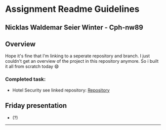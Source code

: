 # Assignment Readme Guidelines
## Nicklas Waldemar Seier Winter - Cph-nw89

## Overview

Hope it's fine that I'm linking to a seperate repository and branch. I just couldn't get an overview of the project in this repository anymore. So i built it all from scratch today :smile:

### Completed task:

- Hotel Security see linked repository:
[Repository](https://github.com/NokIkNick/RESTSECURITY/tree/HotelSecurity)

## Friday presentation
- (?)

----
